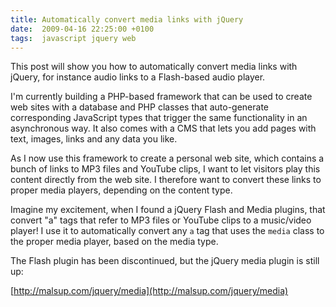 ```yaml
---
title: Automatically convert media links with jQuery
date:  2009-04-16 22:25:00 +0100
tags:  javascript jquery web
---
```


This post will show you how to automatically convert media links with jQuery, for
instance audio links to a Flash-based audio player.

I'm currently building a PHP-based framework that can be used to create web sites
with a database and PHP classes that auto-generate corresponding JavaScript
types that trigger the same functionality in an asynchronous way. It also comes
with a CMS that lets you add pages with text, images, links and any data you like.

As I now use this framework to create a personal web site, which contains a bunch
of links to MP3 files and YouTube clips, I want to let visitors play this content
directly from the web site. I therefore want to convert these links to proper media
players, depending on the content type. 

Imagine my excitement, when I found a jQuery Flash and Media plugins, that convert
"a" tags that refer to MP3 files or YouTube clips to a music/video player! I use it
to automatically convert any `a` tag that uses the `media` class to the proper media
player, based on the media type.

The Flash plugin has been discontinued, but the jQuery media plugin is still up:

[http://malsup.com/jquery/media](http://malsup.com/jquery/media)